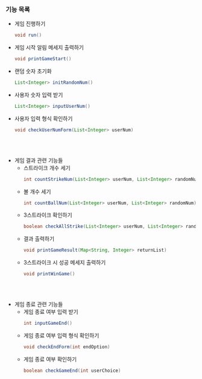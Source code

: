 
### 기능 목록
- 게임 진행하기
    ``` java
    void run()
    ```
- 게임 시작 알림 메세지 출력하기
    ``` java
    void printGameStart()
    ```
- 랜덤 숫자 초기화
    ``` java
    List<Integer> initRandomNum()
    ```
- 사용자 숫자 입력 받기
    ``` java
    List<Integer> inputUserNum()
    ```
- 사용자 입력 형식 확인하기
    ``` java
    void checkUserNumForm(List<Integer> userNum)
    ```
  
<br></br>
- 게임 결과 관련 기능들
  - 스트라이크 개수 세기
      ``` java
    int countStrikeNum(List<Integer> userNum, List<Integer> randomNum)
      ```
  - 볼 개수 세기
      ``` java
    int countBallNum(List<Integer> userNum, List<Integer> randomNum)
      ```
  - 3스트라이크 확인하기
      ``` java
    boolean checkAllStrike(List<Integer> userNum, List<Integer> randomNum)
      ```
  - 결과 출력하기
      ``` java
    void printGameResult(Map<String, Integer> returnList)
      ```
  - 3스트라이크 시 성공 메세지 출력하기
      ``` java
    void printWinGame()
      ```
    
<br></br>
- 게임 종료 관련 기능들
  - 게임 종료 여부 입력 받기
      ``` java
    int inputGameEnd()
      ```
  - 게임 종료 여부 입력 형식 확인하기
    ``` java
    void checkEndForm(int endOption)
    ```
  - 게임 종료 여부 확인하기
      ``` java
    boolean checkGameEnd(int userChoice)
      ```
